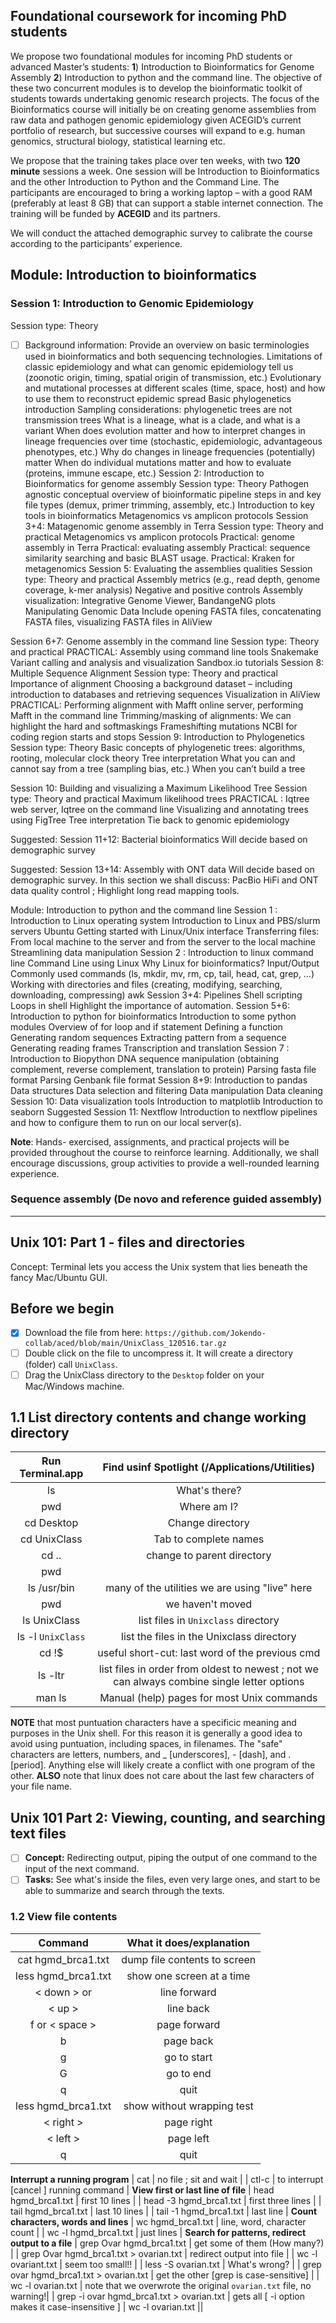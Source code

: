 ## Foundational coursework for incoming PhD students
We propose two foundational modules for incoming PhD students or advanced Master’s students: **1**) Introduction to Bioinformatics for Genome Assembly **2**) Introduction to python and the command line. The objective of these two concurrent modules is to develop the bioinformatic toolkit of students towards undertaking genomic research projects. The focus of the Bioinformatics course will initially be on creating genome assemblies from raw data and pathogen genomic epidemiology given ACEGID’s current portfolio of research, but successive courses will expand to e.g. human genomics, structural biology, statistical learning etc.

We propose that the training takes place over ten weeks, with two **120 minute** sessions a week. One session will be Introduction to Bioinformatics and the other Introduction to Python and the Command Line. The participants are encouraged to bring a working laptop – with a good RAM (preferably at least 8 GB) that can support a stable internet connection. The training will be funded by **ACEGID** and its partners.

We will conduct the attached demographic survey to calibrate the course according to the participants’ experience.
## Module: Introduction to bioinformatics
### Session 1: Introduction to Genomic Epidemiology
Session type: Theory
- [ ] Background information: Provide an overview on basic terminologies used in bioinformatics and both sequencing technologies.
Limitations of classic epidemiology and what can genomic epidemiology tell us (zoonotic origin, timing, spatial origin of transmission, etc.)
Evolutionary and mutational processes at different scales (time, space, host) and how to use them to reconstruct epidemic spread
Basic phylogenetics introduction
Sampling considerations: phylogenetic trees are not transmission trees
What is a lineage, what is a clade, and what is a variant
When does evolution matter and how to interpret changes in lineage frequencies over time (stochastic, epidemiologic, advantageous phenotypes, etc.)
Why do changes in lineage frequencies (potentially) matter
When do individual mutations matter and how to evaluate (proteins, immune escape, etc.)
Session 2: Introduction to Bioinformatics for genome assembly
Session type: Theory
Pathogen agnostic conceptual overview of bioinformatic pipeline steps in and key file types (demux, primer trimming, assembly, etc.) 
Introduction to key tools in bioinformatics 
Metagenomics vs amplicon protocols
Session 3+4: Matagenomic genome assembly in Terra
Session type: Theory and practical
Metagenomics vs amplicon protocols
Practical: genome assembly in Terra
Practical: evaluating assembly
Practical: sequence similarity searching and basic BLAST usage.
Practical: Kraken for metagenomics
Session 5: Evaluating the assemblies qualities
Session type: Theory and practical
Assembly metrics (e.g., read depth, genome coverage, k-mer analysis)
Negative and positive controls
Assembly visualization: Integrative Genome Viewer, BandangeNG plots
Manipulating Genomic Data 
Include opening FASTA files, concatenating FASTA files, visualizing FASTA files in AliView

Session 6+7: Genome assembly in the command line
Session type: Theory and practical
PRACTICAL: Assembly using command line tools
Snakemake
 Variant calling and analysis and visualization
Sandbox.io tutorials
Session 8: Multiple Sequence Alignment
Session type: Theory and practical
Importance of alignment 
Choosing a background dataset – including introduction to databases and retrieving sequences
Visualization in AliView
PRACTICAL: Performing alignment with Mafft online server, performing Mafft in the command line
Trimming/masking of alignments: We can highlight the hard and softmaskings 
Frameshifting mutations
NCBI for coding region starts and stops
Session 9: Introduction to Phylogenetics
Session type: Theory
Basic concepts of phylogenetic trees: algorithms, rooting, molecular clock theory
Tree interpretation 
What you can and cannot say from a tree (sampling bias, etc.)
When you can’t build a tree

Session 10: Building and visualizing  a Maximum Likelihood Tree
Session type: Theory and practical
Maximum likelihood trees
PRACTICAL : Iqtree web server, Iqtree on the command line
Visualizing and annotating trees using FigTree
Tree interpretation 
Tie back to genomic epidemiology

Suggested: Session 11+12: Bacterial bioinformatics 
Will decide based on demographic survey

Suggested: Session 13+14: Assembly with ONT data
Will decide based on demographic survey. 
In this section we shall discuss:
PacBio HiFi and ONT data quality control ; Highlight long read mapping tools.


Module: Introduction to python and the command line
Session 1 : Introduction to Linux operating system
Introduction to Linux and PBS/slurm servers
Ubuntu
Getting started with Linux/Unix interface
Transferring files: From local machine to the server and from the server to the  local machine
Streamlining data manipulation
Session 2 : Introduction to linux command line
Command Line using Linux
Why Linux for bioinformatics?
Input/Output
Commonly used commands (ls, mkdir, mv, rm, cp, tail, head, cat, grep,  …)
Working with directories and files (creating, modifying, searching, downloading, compressing)
awk
Session 3+4: Pipelines
Shell scripting
Loops in shell
Highlight the importance of automation.
Session 5+6: Introduction to python for bioinformatics
Introduction to some python modules
Overview of for loop and if statement
Defining a function
Generating random sequences 
Extracting pattern from a sequence
Generating reading frames
Transcription and translation
Session 7 : Introduction to Biopython
DNA sequence manipulation (obtaining complement, reverse complement, translation to protein)
Parsing fasta file format
Parsing Genbank file format
Session 8+9: Introduction to pandas
Data structures
Data selection and filtering
Data manipulation
Data cleaning 
Session 10: Data visualization tools
Introduction to matplotlib
Introduction to seaborn
Suggested Session 11: Nextflow
Introduction to nextflow pipelines and how to configure them to run on our local server(s). 


**Note**: Hands- exercised, assignments, and practical projects will be provided throughout the course to reinforce learning. Additionally, we shall encourage discussions, group activities to provide a well-rounded learning experience.

### Sequence assembly (De novo and reference guided assembly)

_________________

## Unix 101: Part 1 - files and directories
Concept: Terminal lets you access the Unix system that lies beneath the fancy Mac/Ubuntu GUI.

## Before we begin
- [x] Download the file from here: `https://github.com/Jokendo-collab/aced/blob/main/UnixClass_120516.tar.gz`
- [ ] Double click on the file to uncompress it. It will create a directory (folder) call `UnixClass`.
- [ ] Drag the UnixClass directory to the `Desktop` folder on your Mac/Windows machine.

## 1.1 List directory contents and change working directory
| Run Terminal.app    | Find usinf Spotlight (/Applications/Utilities) |
| :---: | :---: |
| ls  | What's there?   |
| pwd | Where am I? |
| cd Desktop| Change directory|
| cd UnixClass | Tab to complete names |
| cd .. | change to parent directory |
| pwd | |
| ls /usr/bin | many of the utilities we are using "live" here |
| pwd | we haven't moved|
| ls UnixClass | list files in `Unixclass` directory |
| ls -l `UnixClass` | list the files in the Unixclass directory |
| cd  !$ | useful short-cut: last word of the previous cmd |
| ls -ltr | list files in order from oldest to newest ; not we can always combine single letter options|
| man ls | Manual (help) pages for most Unix commands|

**NOTE** that most puntuation characters have a specificic meaning and purposes in the Unix shell. For this reason it is generally a good idea to avoid using puntuation, including spaces, in filenames. The "safe" characters are letters, numbers, and _ [underscores], - [dash], and . [period]. Anything else will likely create a conflict with one program of the other. **ALSO** note that linux does not care about the last few characters of your file name.  

## Unix 101 Part 2: Viewing, counting, and searching text files
- [ ] **Concept:** Redirecting output, piping the output of one command to the input of the next command. 
- [ ] **Tasks:** See what's inside the files, even very large ones, and start to be able to summarize and search through the texts.
### 1.2 View file contents
|Command  | What it does/explanation|
| :---:| :---:|
|cat hgmd_brca1.txt |dump file contents to screen |
| less hgmd_brca1.txt | show one screen at a time |
| < down > or <enter> | line forward |
| < up > | line back |
| f or < space > | page forward |
| b | page back |
| g | go to start |
| G | go to end |
| q | quit |
| less hgmd_brca1.txt | show without wrapping test |
| < right > | page right |
| < left > | page left |
| q | quit |
**Interrupt a running program**
| cat | no file ; sit and wait |
| ctl-c | to interrupt [cancel ] running command |
**View first or last line of file**
| head hgmd_brca1.txt | first 10 lines |
| head -3 hgmd_brca1.txt | first three lines |
| tail hgmd_brca1.txt | last 10 lines |
| tail -1 hgmd_brca1.txt | last line |
**Count characters, words and lines**
| wc hgmd_brca1.txt | line, word, character count |
| wc -l hgmd_brca1.txt | just lines |
**Search for patterns, redirect output to a file**
| grep Ovar hgmd_brca1.txt | get some of them (How many?) |
| grep Ovar hgmd_brca1.txt > ovarian.txt | redirect output into file |
| wc -l  ovariant.txt | seem too small!! |
| less -S ovarian.txt | What's wrong? |
| grep ovar hgmd_brca1.txt > ovarian.txt | get the other [grep is case-sensitive] |
| wc -l ovarian.txt | note that we overwrote the original `ovarian.txt` file, no warning!|
| grep -i ovar hgmd_brca1.txt > ovarian.txt | gets all [ -i option makes it case-insensitive ]
| wc -l ovarian.txt || 



